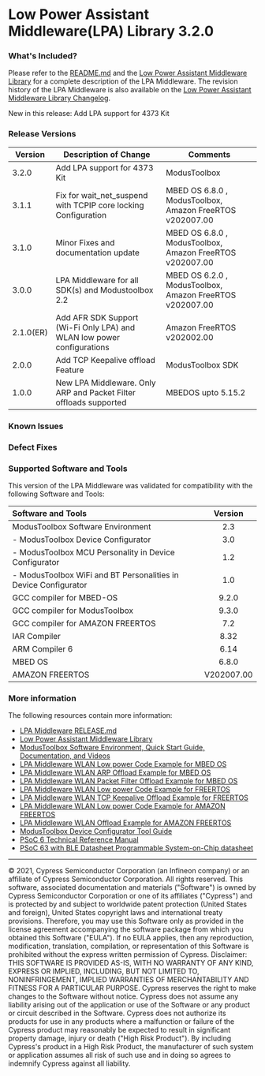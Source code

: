 # Low Power Assistant Middleware(LPA) Library 3.2.0

### What's Included?

Please refer to the [README.md](./README.md) and the [Low Power Assistant Middleware Library](https://cypresssemiconductorco.github.io/lpa/lpa_api_reference_manual/html/index.html) for a complete description of the LPA Middleware.
The revision history of the LPA Middleware is also available on the [Low Power Assistant Middleware Library Changelog](https://cypresssemiconductorco.github.io/lpa/lpa_api_reference_manual/html/index.html#group_lpa_changelog).

New in this release:
Add LPA support for 4373 Kit  


### Release Versions

|  Version         | Description of Change                                                  | Comments                                                 |
| ---------------- | ---------------------------------------------------------------------- | -------------------------------------------------------------- |
| 3.2.0            | Add LPA support for 4373 Kit                                           | ModusToolbox                                               |
| 3.1.1            | Fix for wait_net_suspend with TCPIP core locking Configuration         | MBED OS 6.8.0 , ModusToolbox, Amazon FreeRTOS v202007.00  |
| 3.1.0            | Minor Fixes and documentation update                                   | MBED OS 6.8.0 , ModusToolbox, Amazon FreeRTOS v202007.00  |
| 3.0.0            | LPA Middleware for all SDK(s) and Modustoolbox 2.2                     | MBED OS 6.2.0 , ModusToolbox, Amazon FreeRTOS v202007.00  |
| 2.1.0(ER)        | Add AFR SDK Support (Wi-Fi Only LPA) and WLAN low power configurations | Amazon FreeRTOS v202002.00                                     |
| 2.0.0            | Add TCP Keepalive offload Feature                                      | ModusToolbox SDK                                          |
| 1.0.0            | New LPA Middleware. Only ARP and Packet Filter offloads supported      | MBEDOS upto 5.15.2                                             |


### Known Issues

### Defect Fixes

### Supported Software and Tools
This version of the LPA Middleware was validated for compatibility with the following Software and Tools:

| Software and Tools                                                        | Version   |
| :---                                                                      | :------:  |
| ModusToolbox Software Environment                                         |   2.3     |
| - ModusToolbox Device Configurator                                        |   3.0     |
| - ModusToolbox MCU Personality in Device Configurator                     |   1.2     |
| - ModusToolbox WiFi and BT Personalities in Device Configurator           |   1.0     |
| GCC compiler for MBED-OS                                                  |   9.2.0   |
| GCC compiler for ModusToolbox                                             |   9.3.0   |
| GCC compiler for AMAZON FREERTOS                                          |   7.2     |
| IAR Compiler                                                              |   8.32    |
| ARM Compiler 6                                                            |   6.14    |
| MBED OS                                                                   |   6.8.0   |
| AMAZON FREERTOS                                                           | V202007.00|

### More information
The following resources contain more information:
* [LPA Middleware RELEASE.md](./RELEASE.md)
* [Low Power Assistant Middleware Library](https://cypresssemiconductorco.github.io/lpa/lpa_api_reference_manual/html/index.html)
* [ModusToolbox Software Environment, Quick Start Guide, Documentation, and Videos](https://www.cypress.com/products/modustoolbox-software-environment)
* [LPA Middleware WLAN Low power Code Example for MBED OS](https://github.com/Infineon/mbed-os-example-wlan-lowpower)
* [LPA Middleware WLAN ARP Offload Example for MBED OS](https://github.com/Infineon/mbed-os-example-wlan-offload-arp)
* [LPA Middleware WLAN Packet Filter Offload Example for MBED OS](https://github.com/Infineon/mbed-os-example-wlan-offload-packet-filter)
* [LPA Middleware WLAN Low power Code Example for FREERTOS](https://github.com/Infineon/mtb-example-anycloud-wlan-lowpower)
* [LPA Middleware WLAN TCP Keepalive Offload Example for FREERTOS](https://github.com/Infineon/mtb-example-anycloud-offload-tcp-keepalive)
* [LPA Middleware WLAN Low power Code Example for AMAZON FREERTOS](https://github.com/Infineon/afr-example-wlan-lowpower)
* [LPA Middleware WLAN Offload Example for AMAZON FREERTOS](https://github.com/Infineon/afr-example-wlan-offloads)
* [ModusToolbox Device Configurator Tool Guide](https://www.cypress.com/ModusToolboxDeviceConfig)
* [PSoC 6 Technical Reference Manual](https://www.cypress.com/documentation/technical-reference-manuals/psoc-6-mcu-psoc-63-ble-architecture-technical-reference)
* [PSoC 63 with BLE Datasheet Programmable System-on-Chip datasheet](http://www.cypress.com/ds218787)
  
---

© 2021, Cypress Semiconductor Corporation (an Infineon company) or an affiliate of Cypress Semiconductor Corporation.  All rights reserved.
This software, associated documentation and materials ("Software") is owned by Cypress Semiconductor Corporation or one of its affiliates ("Cypress") and is protected by and subject to worldwide patent protection (United States and foreign), United States copyright laws and international treaty provisions. Therefore, you may use this Software only as provided in the license agreement accompanying the software package from which you obtained this Software ("EULA"). If no EULA applies, then any reproduction, modification, translation, compilation, or representation of this Software is prohibited without the express written permission of Cypress.
Disclaimer: THIS SOFTWARE IS PROVIDED AS-IS, WITH NO WARRANTY OF ANY KIND, EXPRESS OR IMPLIED, INCLUDING, BUT NOT LIMITED TO, NONINFRINGEMENT, IMPLIED WARRANTIES OF MERCHANTABILITY AND FITNESS FOR A PARTICULAR PURPOSE. Cypress reserves the right to make changes to the Software without notice. Cypress does not assume any liability arising out of the application or use of the Software or any product or circuit described in the Software. Cypress does not authorize its products for use in any products where a malfunction or failure of the Cypress product may reasonably be expected to result in significant property damage, injury or death ("High Risk Product"). By including Cypress's product in a High Risk Product, the manufacturer of such system or application assumes all risk of such use and in doing so agrees to indemnify Cypress against all liability.
